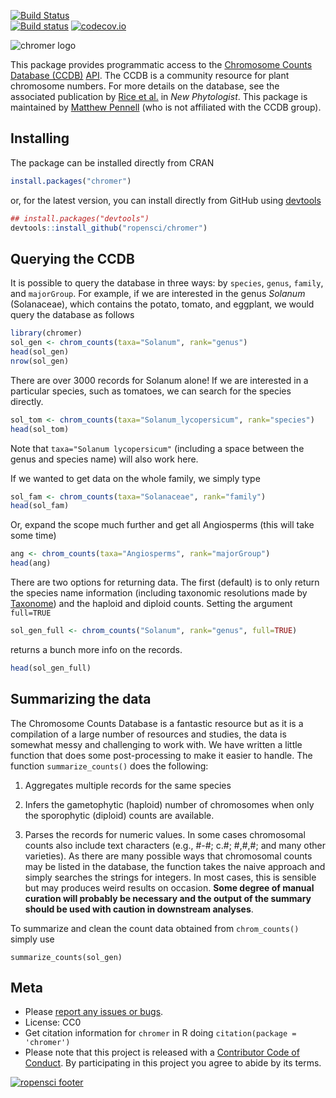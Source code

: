 [![Build Status](https://travis-ci.org/ropensci/chromer.svg?branch=master)](https://travis-ci.org/ropensci/chromer)   
[![Build status](https://ci.appveyor.com/api/projects/status/b1xjatd4i1gx1o6n?svg=true)](https://ci.appveyor.com/project/karthik/chromer)
[![codecov.io](https://codecov.io/github/ropensci/chromer/coverage.svg?branch=master)](https://codecov.io/github/ropensci/chromer?branch=master)

![chromer logo](https://github.com/ropensci/chromer/raw/master/extra/logo.png)

This package provides programmatic access to the [Chromosome Counts Database (CCDB)](http://ccdb.tau.ac.il/home/) [API](http://ccdb.tau.ac.il/services/). The CCDB is a community resource for plant chromosome numbers. For more details on the database, see the associated publication by [Rice et al.](http://onlinelibrary.wiley.com/doi/10.1111/nph.13191/full) in *New Phytologist*. This package is maintained by [Matthew Pennell](http://mwpennell.github.io/) (who is not affiliated with the CCDB group).

## Installing
The package can be installed directly from CRAN

```r
install.packages("chromer")
```

or, for the latest version, you can install directly from GitHub using [devtools](http://github.com/hadley/devtools)

```r
## install.packages("devtools")
devtools::install_github("ropensci/chromer")
```

## Querying the CCDB

It is possible to query the database in three ways: by `species`, `genus`, `family`, and `majorGroup`. For example, if we are interested in the genus *Solanum* (Solanaceae), which contains the potato, tomato, and eggplant, we would query the database as follows

```r
library(chromer)
sol_gen <- chrom_counts(taxa="Solanum", rank="genus")
head(sol_gen)
nrow(sol_gen)
```

There are over 3000 records for Solanum alone! If we are interested in a particular species, such as tomatoes, we can search for the species directly. 

```r
sol_tom <- chrom_counts(taxa="Solanum_lycopersicum", rank="species")
head(sol_tom)
```

Note that `taxa="Solanum lycopersicum"` (including a space between the genus and species name) will also work here.

If we wanted to get data on the whole family, we simply type

```r
sol_fam <- chrom_counts(taxa="Solanaceae", rank="family")
head(sol_fam)
```

Or, expand the scope much further and get all Angiosperms (this will take some time)

```r
ang <- chrom_counts(taxa="Angiosperms", rank="majorGroup")
head(ang)
```

There are two options for returning data. The first (default) is to only return the species name information (including taxonomic resolutions made by [Taxonome](http://taxonome.bitbucket.org/)) and the haploid and diploid counts. Setting the argument 
`full=TRUE`

```r
sol_gen_full <- chrom_counts("Solanum", rank="genus", full=TRUE)
```

returns a bunch more info on the records.

```r
head(sol_gen_full)
```

## Summarizing the data

The Chromosome Counts Database is a fantastic resource but as it is a compilation of a large number of resources and studies, the data is somewhat messy and challenging to work with. We have written a little function that does some post-processing to make it easier to handle. The function `summarize_counts()` does the following:

1. Aggregates multiple records for the same species

2. Infers the gametophytic (haploid) number of chromosomes when only the sporophytic (diploid) counts are available. 

3. Parses the records for numeric values. In some cases chromosomal counts also include text characters (e.g., #-#; c.#; #,#,#; and many other varieties). As there are many possible ways that chromosomal counts may be listed in the database, the function takes the naive approach and simply searches the strings for integers. In most cases, this is sensible but may produces weird results on occasion. **Some degree of manual curation will probably be necessary and the output of the summary should be used with caution in downstream analyses**.

To summarize and clean the count data obtained from `chrom_counts()` simply use
```
summarize_counts(sol_gen)
``` 

## Meta

* Please [report any issues or bugs](https://github.com/ropensci/chromer/issues).
* License: CC0
* Get citation information for `chromer` in R doing `citation(package = 'chromer')`
* Please note that this project is released with a [Contributor Code of Conduct](CONDUCT.md). By participating in this project you agree to abide by its terms.

[![ropensci footer](http://ropensci.org/public_images/github_footer.png)](http://ropensci.org)
